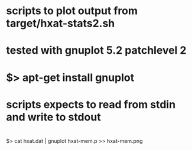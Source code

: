 # scripts to plot output from target/hxat-stats2.sh
#
# tested with gnuplot 5.2 patchlevel 2
# $> apt-get install gnuplot
#
# scripts expects to read from stdin and write to stdout
#

$> cat hxat.dat | gnuplot hxat-mem.p >> hxat-mem.png

